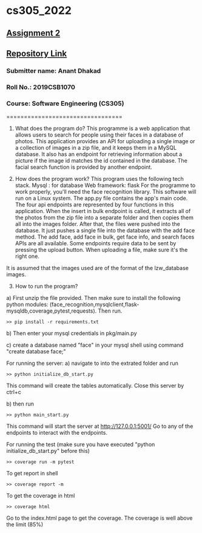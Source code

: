 # cs305_2022

## [Assignment 2](https://drive.google.com/file/d/1M2gu-h4suRn6CH0LmYtmJgDCyS4IsVUl/view?usp=sharing)

## [Repository Link](https://github.com/dhakad-anant/cs305_2022)

### Submitter name: Anant Dhakad

### Roll No.: 2019CSB1070

### Course: Software Engineering (CS305)

=================================

1. What does the program do?
This programme is a web application that allows users to search for people using their faces in a database of photos. This application provides an API for uploading a single image or a collection of images in a zip file, and it keeps them in a MySQL database. It also has an endpoint for retrieving information about a picture if the image id matches the id contained in the database. The facial search function is provided by another endpoint.

2. How does the program work?
This program uses the following tech stack. 
Mysql : for database
Web framework: flask
For the programme to work properly, you'll need the face recognition library. This software will run on a Linux system.
The app.py file contains the app's main code. The four api endpoints are represented by four functions in this application.
When the insert in bulk endpoint is called, it extracts all of the photos from the zip file into a separate folder and then copies them all into the images folder. After that, the files were pushed into the database. It just pushes a single file into the database with the add face method.
The add face, add face in bulk, get face info, and search faces APIs are all available.
Some endpoints require data to be sent by pressing the upload button. When uploading a file, make sure it's the right one.


It is assumed that the images used are of the format of the lzw_database images. 

3. How to run the program?

a) First unzip the file provided. Then make sure to install the following python modules: (face_recognition,mysqlclient,flask-mysqldb,coverage,pytest,requests).
Then run.
```
>> pip install -r requirements.txt
```

b) Then enter your mysql credentials in pkg/main.py

c) create a database named "face" in your mysql shell using command "create database face;"


For running the server:
a) navigate to into the extrated folder and run
```
>> python initialize_db_start.py
```
This command will create the tables automatically. Close this server by ctrl+c

b) then run
```
>> python main_start.py
```
This command will start the server at http://127.0.0.1:5001/
Go to any of the endpoints to interact with the endpoints.


For running the test (make sure you have executed "python initialize_db_start.py" before this)
```
>> coverage run -m pytest
```

To get report in shell
```
>> coverage report -m
```

To get the coverage in html
```
>> coverage html
```
Go to the index.html page to get the coverage.
The coverage is well above the limit (85%) 
